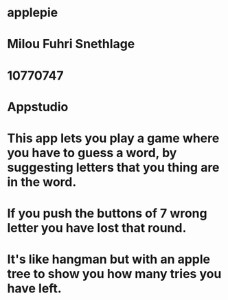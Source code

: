 # applepie
#
# Milou Fuhri Snethlage 
# 10770747
# Appstudio
# 
#
# This app lets you play a game where you have to guess a word, by suggesting letters that you thing are in the word. 
# If you push the buttons of 7 wrong letter you have lost that round. 
# It's like hangman but with an apple tree to show you how many tries you have left.
#
